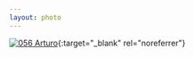 ```yaml
---
layout: photo
---
```


[![056 Arturo](https://c2.staticflickr.com/6/5621/20530508919_d7eec05182_c.jpg)](https://www.flickr.com/photos/131440297@N08/20530508919/){:target="_blank" rel="noreferrer"}
